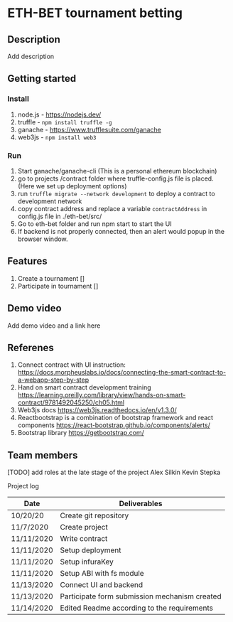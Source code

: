 # ETH-BET tournament betting

## Description
Add description

## Getting started

### Install
1. node.js - https://nodejs.dev/
2. truffle - ```npm install truffle -g```
3. ganache - https://www.trufflesuite.com/ganache
4. web3js - ```npm install web3``` 

### Run
1. Start ganache/ganache-cli (This is a personal ethereum blockchain)
2. go to projects /contract folder where truffle-config.js file is placed. (Here we set up deployment options)
3. run ```truffle migrate --network development``` to deploy a contract to development network
4. copy contract address and replace a variable ```contractAddress``` in config.js file in ./eth-bet/src/
5. Go to eth-bet folder and run npm start to start the UI
6. If backend is not properly connected, then an alert would popup in the browser window.


## Features
1. Create a tournament []
2. Participate in tournament []

## Demo video
Add demo video and a link here

## Referenes
1. Connect contract with UI instruction: https://docs.morpheuslabs.io/docs/connecting-the-smart-contract-to-a-webapp-step-by-step
2. Hand on smart contract development training https://learning.oreilly.com/library/view/hands-on-smart-contract/9781492045250/ch05.html
3. Web3js docs https://web3js.readthedocs.io/en/v1.3.0/
4. Reactbootstrap is a combination of bootstrap framework and react components https://react-bootstrap.github.io/components/alerts/
5. Bootstrap library https://getbootstrap.com/

## Team members 
[TODO] add roles at the late stage of the project 
Alex Silkin 
Kevin Stepka 

Project log

| Date       | Deliverables          |
| --------   | --------------------- |
| 10/20/20   | Create git repository |
| 11/7/2020  | Create project        |
| 11/11/2020 | Write contract        |
| 11/11/2020 | Setup deployment      |
| 11/11/2020 | Setup infuraKey       |
| 11/11/2020 | Setup ABI with fs module|
| 11/13/2020 | Connect UI and backend|
| 11/13/2020 | Participate form submission mechanism created |
| 11/14/2020 | Edited Readme according to the requirements |
 


